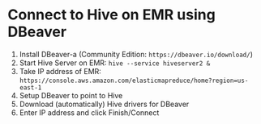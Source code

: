 # Connect to Hive on EMR using DBeaver

1. Install DBeaver-a (Community Edition: `https://dbeaver.io/download/`)
2. Start Hive Server on EMR: `hive --service hiveserver2 &`
3. Take IP address of EMR: `https://console.aws.amazon.com/elasticmapreduce/home?region=us-east-1`
4. Setup DBeaver to point to Hive
5. Download (automatically) Hive drivers for DBeaver 
6. Enter IP address and click Finish/Connect
